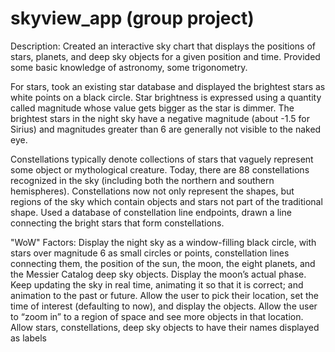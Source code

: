 # skyview_app (group project)

Description:
Created an interactive sky chart that displays the positions of stars, planets, and deep sky objects for a given position and time. Provided some basic knowledge of astronomy, some trigonometry. 

For stars, took an existing star database and displayed the brightest stars as white points on a black circle. Star brightness is expressed using a quantity called magnitude whose value gets bigger as the star is dimmer. The brightest stars in the night sky have a negative magnitude (about -1.5 for Sirius) and magnitudes greater than 6 are generally not visible to the naked eye.

Constellations typically denote collections of stars that vaguely represent some object or mythological creature. Today, there are 88 constellations recognized in the sky (including both the northern and southern hemispheres). Constellations now not only represent the shapes, but regions of the sky which contain objects and stars not part of the traditional shape. Used a database of constellation line endpoints, drawn a line connecting the bright stars that form constellations.

"WoW" Factors:
Display the night sky as a window-filling black circle, with stars over magnitude 6 as small circles or points, constellation lines connecting them, the position of the sun, the moon, the eight planets, and the Messier Catalog deep sky objects.
Display the moon’s actual phase. 
Keep updating the sky in real time, animating it so that it is correct; and animation to the past or future.
Allow the user to pick their location, set the time of interest (defaulting to now), and display the objects.
Allow the user to “zoom in” to a region of space and see more objects in that location. 
Allow stars, constellations, deep sky objects to have their names displayed as labels
